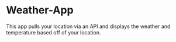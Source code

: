 # Weather-App
This app pulls your location via an API and displays the weather and temperature based off of your location.
